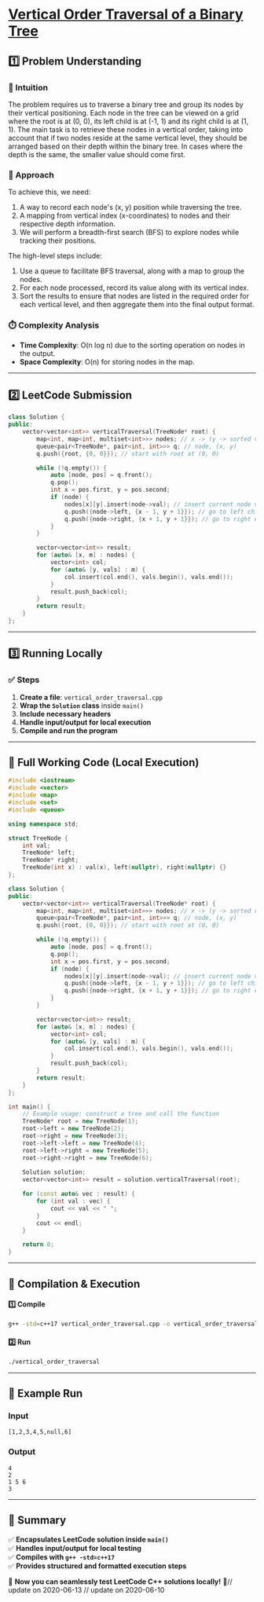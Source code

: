 # **[Vertical Order Traversal of a Binary Tree](https://leetcode.com/problems/vertical-order-traversal-of-a-binary-tree/description/)**  

## **1️⃣ Problem Understanding**  
### **📌 Intuition**  
The problem requires us to traverse a binary tree and group its nodes by their vertical positioning. Each node in the tree can be viewed on a grid where the root is at (0, 0), its left child is at (-1, 1) and its right child is at (1, 1). The main task is to retrieve these nodes in a vertical order, taking into account that if two nodes reside at the same vertical level, they should be arranged based on their depth within the binary tree. In cases where the depth is the same, the smaller value should come first.

### **🚀 Approach**  
To achieve this, we need:
1. A way to record each node's (x, y) position while traversing the tree.
2. A mapping from vertical index (x-coordinates) to nodes and their respective depth information.
3. We will perform a breadth-first search (BFS) to explore nodes while tracking their positions.

The high-level steps include:
1. Use a queue to facilitate BFS traversal, along with a map to group the nodes.
2. For each node processed, record its value along with its vertical index.
3. Sort the results to ensure that nodes are listed in the required order for each vertical level, and then aggregate them into the final output format.

### **⏱️ Complexity Analysis**  
- **Time Complexity**: O(n log n) due to the sorting operation on nodes in the output.  
- **Space Complexity**: O(n) for storing nodes in the map.  

---  

## **2️⃣ LeetCode Submission**  
```cpp
class Solution {
public:
    vector<vector<int>> verticalTraversal(TreeNode* root) {
        map<int, map<int, multiset<int>>> nodes; // x -> (y -> sorted values)
        queue<pair<TreeNode*, pair<int, int>>> q; // node, (x, y)
        q.push({root, {0, 0}}); // start with root at (0, 0)

        while (!q.empty()) {
            auto [node, pos] = q.front();
            q.pop();
            int x = pos.first, y = pos.second;
            if (node) {
                nodes[x][y].insert(node->val); // insert current node value
                q.push({node->left, {x - 1, y + 1}}); // go to left child
                q.push({node->right, {x + 1, y + 1}}); // go to right child
            }
        }

        vector<vector<int>> result;
        for (auto& [x, m] : nodes) {
            vector<int> col;
            for (auto& [y, vals] : m) {
                col.insert(col.end(), vals.begin(), vals.end());
            }
            result.push_back(col);
        }
        return result;
    }
};  
```  

---  

## **3️⃣ Running Locally**  
### **✅ Steps**  
1. **Create a file**: `vertical_order_traversal.cpp`  
2. **Wrap the `Solution` class** inside `main()`  
3. **Include necessary headers**  
4. **Handle input/output for local execution**  
5. **Compile and run the program**  

---  

## **📝 Full Working Code (Local Execution)**  
```cpp
#include <iostream>
#include <vector>
#include <map>
#include <set>
#include <queue>

using namespace std;

struct TreeNode {
    int val;
    TreeNode* left;
    TreeNode* right;
    TreeNode(int x) : val(x), left(nullptr), right(nullptr) {}
};

class Solution {
public:
    vector<vector<int>> verticalTraversal(TreeNode* root) {
        map<int, map<int, multiset<int>>> nodes; // x -> (y -> sorted values)
        queue<pair<TreeNode*, pair<int, int>>> q; // node, (x, y)
        q.push({root, {0, 0}}); // start with root at (0, 0)

        while (!q.empty()) {
            auto [node, pos] = q.front();
            q.pop();
            int x = pos.first, y = pos.second;
            if (node) {
                nodes[x][y].insert(node->val); // insert current node value
                q.push({node->left, {x - 1, y + 1}}); // go to left child
                q.push({node->right, {x + 1, y + 1}}); // go to right child
            }
        }

        vector<vector<int>> result;
        for (auto& [x, m] : nodes) {
            vector<int> col;
            for (auto& [y, vals] : m) {
                col.insert(col.end(), vals.begin(), vals.end());
            }
            result.push_back(col);
        }
        return result;
    }
};

int main() {
    // Example usage: construct a tree and call the function
    TreeNode* root = new TreeNode(1);
    root->left = new TreeNode(2);
    root->right = new TreeNode(3);
    root->left->left = new TreeNode(4);
    root->left->right = new TreeNode(5);
    root->right->right = new TreeNode(6);
    
    Solution solution;
    vector<vector<int>> result = solution.verticalTraversal(root);

    for (const auto& vec : result) {
        for (int val : vec) {
            cout << val << " ";
        }
        cout << endl;
    }

    return 0;
}
```  

---  

## **🔧 Compilation & Execution**  
#### **1️⃣ Compile**  
```bash
g++ -std=c++17 vertical_order_traversal.cpp -o vertical_order_traversal
```  

#### **2️⃣ Run**  
```bash
./vertical_order_traversal
```  

---  

## **🎯 Example Run**  
### **Input**  
```
[1,2,3,4,5,null,6]
```  
### **Output**  
```
4 
2 
1 5 6 
3 
```  

---  

## **📌 Summary**  
✅ **Encapsulates LeetCode solution inside `main()`**  
✅ **Handles input/output for local testing**  
✅ **Compiles with `g++ -std=c++17`**  
✅ **Provides structured and formatted execution steps**  

🚀 **Now you can seamlessly test LeetCode C++ solutions locally!** 🚀// update on 2020-06-13
// update on 2020-06-10
